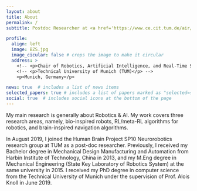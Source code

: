 ```yaml
---
layout: about
title: About
permalink: /
subtitle: Postdoc Researcher at <a href='https://www.ce.cit.tum.de/air/people/zhenshan-bing-drrernat/'>Technical University of Munich (TUM)</a> # Address. Contacts. Moto. Etc.

profile:
  align: left
  image: BZS.jpg
  image_cicular: false # crops the image to make it circular
  address: >
    <!-- <p>Chair of Robotics, Artificial Intelligence, and Real-Time Systems</p> -->
    <!-- <p>Technical University of Munich (TUM)</p> -->
    <p>Munich, Germany</p>

news: true  # includes a list of news items
selected_papers: true # includes a list of papers marked as "selected={true}"
social: true  # includes social icons at the bottom of the page
---
```



My main research is generally about Robotics & AI. 
My work covers three research areas, namely, bio-inspired robots, RL/meta-RL algorithms for robotics, and brain-inspired navigation algorithms.

In August 2019, I joined the Human Brain Project SP10 Neurorobotics research group at TUM as a post-doc researcher. Previously, I received my Bachelor degree in Mechanical Design Manufacturing and Automation from Harbin Institute of Technology, China in 2013, and my M.Eng degree in Mechanical Engineering (State Key Laboratory of Robotics System) at the same university in 2015. I received my PhD degree in computer science from the Technical University of Munich under the supervision of Prof. Alois Knoll in June 2019. 

<!-- <script type="text/javascript" id="clustrmaps" src="//clustrmaps.com/map_v2.js?d=TS_RSqlWck-8Fvk_1h7RcwL9LyxO0JZhNyyHyJygIxM&cl=ffffff&w=a"></script> -->
<!-- <script type='text/javascript' id='clustrmaps' src='//cdn.clustrmaps.com/map_v2.js?cl=080808&w=a&t=tt&d=TS_RSqlWck-8Fvk_1h7RcwL9LyxO0JZhNyyHyJygIxM&co=ffffff&cmo=3acc3a&cmn=ff5353&ct=808080'></script> -->

<!-- Write your biography here. Tell the world about yourself. Link to your favorite [subreddit](http://reddit.com). You can put a picture in, too. The code is already in, just name your picture `prof_pic.jpg` and put it in the `img/` folder.

Put your address / P.O. box / other info right below your picture. You can also disable any these elements by editing `profile` property of the YAML header of your `_pages/about.md`. Edit `_bibliography/papers.bib` and Jekyll will render your [publications page](/al-folio/publications/) automatically.

Link to your social media connections, too. This theme is set up to use [Font Awesome icons](http://fortawesome.github.io/Font-Awesome/) and [Academicons](https://jpswalsh.github.io/academicons/), like the ones below. Add your Facebook, Twitter, LinkedIn, Google Scholar, or just disable all of them. -->
